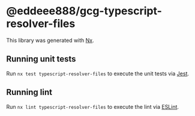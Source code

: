 # @eddeee888/gcg-typescript-resolver-files

This library was generated with [Nx](https://nx.dev).

## Running unit tests

Run `nx test typescript-resolver-files` to execute the unit tests via [Jest](https://jestjs.io).

## Running lint

Run `nx lint typescript-resolver-files` to execute the lint via [ESLint](https://eslint.org/).

